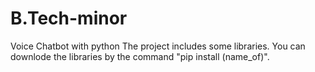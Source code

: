 # B.Tech-minor
Voice Chatbot with python
The project includes some libraries. You can downlode the libraries by the command "pip install (name_of)".
